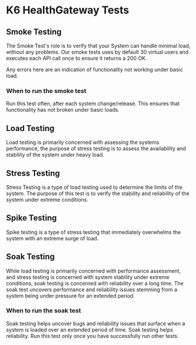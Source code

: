# K6 HealthGateway Tests

## Smoke Testing

The Smoke Test's role is to verify that your System can handle minimal load, without any problems. Our smoke tests uses by default 30 virtual users and executes each API call once to ensure it returns a 200 OK.

Any errors here are an indication of functionality not working under basic load.

### When to run the smoke test

Run this test often, after each system change/release.  This ensures that functionality has not broken under basic loads.

## Load Testing

Load testing is primarily concerned with assessing the systems performance, the purpose of stress testing is to assess the availability and stability of the system under heavy load.

## Stress Testing

Stress Testing is a type of load testing used to determine the limits of the system. The purpose of this test is to verify the stability and reliability of the system under extreme conditions.

## Spike Testing

Spike testing is a type of stress testing that immediately overwhelms the system with an extreme surge of load.

## Soak Testing

While load testing is primarily concerned with performance assessment, and stress testing is concerned with system stability under extreme conditions, soak testing is concerned with reliability over a long time. The soak test uncovers performance and reliability issues stemming from a system being under pressure for an extended period.

### When to run the soak test

Soak testing helps uncover bugs and reliability issues that surface when a system is loaded over an extended period of time. Soak testing helps reliability. Run this test only once you have successfully run other tests.
